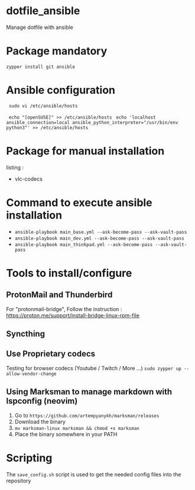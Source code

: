 # dotfile_ansible
Manage dotfile with ansible


# Package mandatory 
`zypper install git ansible` 


# Ansible configuration
` sudo vi /etc/ansible/hosts` 

` echo "[openSUSE]" >> /etc/ansible/hosts` 
` echo 'localhost ansible_connection=local ansible_python_interpreter="/usr/bin/env python3"' >> /etc/ansible/hosts` 


# Package for manual installation

listing :
- vlc-codecs

# Command to execute ansible installation 

- `ansible-playbook main_base.yml --ask-become-pass --ask-vault-pass`
- `ansible-playbook main_dev.yml --ask-become-pass --ask-vault-pass`
- `ansible-playbook main_thinkpad.yml --ask-become-pass --ask-vault-pass`


# Tools to install/configure

## ProtonMail and Thunderbird 

For "protonmail-bridge", Follow the instruction : https://proton.me/support/install-bridge-linux-rpm-file

## Syncthing


## Use Proprietary codecs

Testing for browser codecs (Youtube / Twitch / More ...)
`sudo zypper up --allow-vendor-change`

## Using Marksman to manage markdown with lspconfig (neovim)

1. Go to `https://github.com/artempyanykh/marksman/releases`
2. Download the binary
3. `mv marksman-linux marksman && chmod +x marksman`
4. Place the binary somewhere in your PATH


# Scripting

The `save_config.sh` script is used to get the needed config files into the repository



